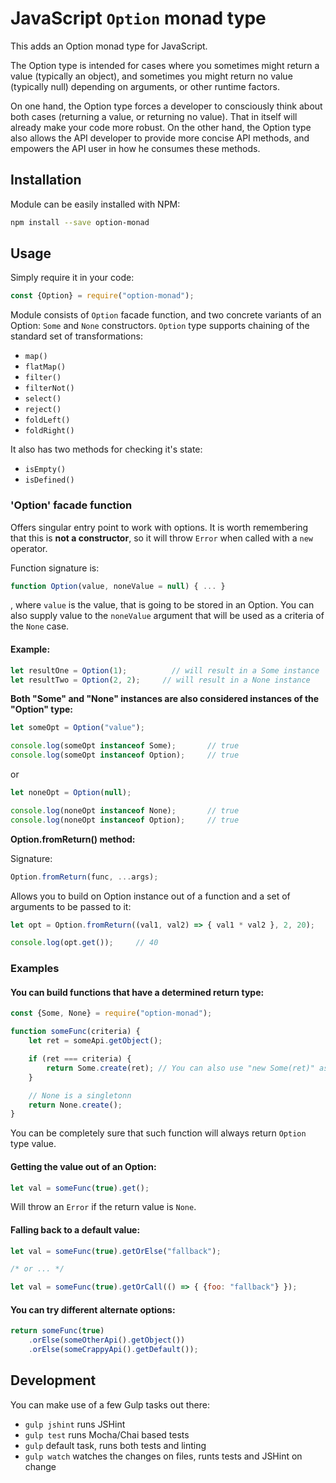 # JavaScript `Option` monad type

This adds an Option monad type for JavaScript.

The Option type is intended for cases where you sometimes might return a value (typically an object), and sometimes you might return no value (typically null) depending on arguments, or other runtime factors.

On one hand, the Option type forces a developer to consciously think about both cases (returning a value, or returning no value). That in itself will already make your code more robust. On the other hand, the Option type also allows the API developer to provide more concise API methods, and empowers the API user in how he consumes these methods.

## Installation

Module can be easily installed with NPM:
```bash
npm install --save option-monad
```

## Usage

Simply require it in your code:
```javascript
const {Option} = require("option-monad");
```

Module consists of `Option` facade function, and two concrete variants of an Option: `Some` and `None` constructors.
`Option` type supports chaining of the standard set of transformations:
* `map()`
* `flatMap()`
* `filter()`
* `filterNot()`
* `select()`
* `reject()`
* `foldLeft()`
* `foldRight()`

It also has two methods for checking it's state:
* `isEmpty()`
* `isDefined()`

### 'Option' facade function

Offers singular entry point to work with options. It is worth remembering that this is **not a constructor**, so it will throw `Error` when called with a `new` operator.

Function signature is:
```javascript
function Option(value, noneValue = null) { ... }
```

, where `value` is the value, that is going to be stored in an Option. You can also supply value to the `noneValue` argument that will be used as a criteria of the `None` case.

#### Example:
```javascript
let resultOne = Option(1);          // will result in a Some instance
let resultTwo = Option(2, 2);     // will result in a None instance
```

**Both "Some" and "None" instances are also considered instances of the "Option" type:**
```javascript
let someOpt = Option("value");

console.log(someOpt instanceof Some);       // true
console.log(someOpt instanceof Option);     // true
```

or

```javascript
let noneOpt = Option(null);

console.log(noneOpt instanceof None);       // true
console.log(noneOpt instanceof Option);     // true
```

**Option.fromReturn() method:**

Signature:
```javascript
Option.fromReturn(func, ...args);
```

Allows you to build on Option instance out of a function and a set of arguments to be passed to it:
```javascript
let opt = Option.fromReturn((val1, val2) => { val1 * val2 }, 2, 20);

console.log(opt.get());     // 40
```

### Examples

#### You can build functions that have a determined return type:

```javascript
const {Some, None} = require("option-monad");

function someFunc(criteria) {
    let ret = someApi.getObject();

    if (ret === criteria) {
        return Some.create(ret); // You can also use "new Some(ret)" as well
    }

    // None is a singletonn
    return None.create();
}
```
You can be completely sure that such function will always return `Option` type value.

#### Getting the value out of an Option:

```javascript
let val = someFunc(true).get();
```
Will throw an `Error` if the return value is `None`.

#### Falling back to a default value:

```javascript
let val = someFunc(true).getOrElse("fallback");

/* or ... */

let val = someFunc(true).getOrCall(() => { {foo: "fallback"} });
```

#### You can try different alternate options:

```javascript
return someFunc(true)
    .orElse(someOtherApi().getObject())
    .orElse(someCrappyApi().getDefault());
```

## Development

You can make use of a few Gulp tasks out there:
* `gulp jshint` runs JSHint
* `gulp test` runs Mocha/Chai based tests
* `gulp` default task, runs both tests and linting
* `gulp watch` watches the changes on files, runts tests and JSHint on change
